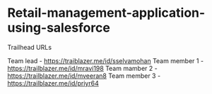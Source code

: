 # Retail-management-application-using-salesforce

Trailhead URLs

Team lead - https://traiblazer.me/id/sselvamohan
Team member 1 - https://trailblazer.me/id/mravi198
Team mamber 2 - https://trailblazer.me/id/mveeran8
Team member 3 - https://trailblazer.me/id/priyr64

